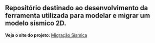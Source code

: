 <h2> Repositório destinado ao desenvolvimento da ferramenta utilizada para modelar e migrar um modelo sísmico 2D. </h2>

<strong>Veja o site do projeto: </strong><a href='https://marcelogcardozo.github.io/migracao-sismica/'>Migração Sísmica</a>
